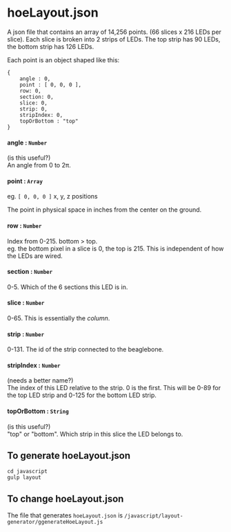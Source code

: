 
# hoeLayout.json
A json file that contains an array of 14,256 points.  (66 slices x 216 LEDs per slice). Each slice is broken into 2 strips of LEDs.  The top strip has 90 LEDs, the bottom strip has 126 LEDs.

Each point is an object shaped like this:
```
{
	angle : 0,
	point : [ 0, 0, 0 ],
	row: 0,
	section: 0,
	slice: 0,
	strip: 0,
	stripIndex: 0,
	topOrBottom : "top"
}
```

#### angle : `Number`
(is this useful?)  
An angle from 0 to 2π.

#### point : `Array`
eg. `[ 0, 0, 0 ]`
x, y, z positions

The point in physical space in inches from the center on the ground.

#### row : `Number`
Index from 0-215. bottom > top.  
eg. the bottom pixel in a slice is 0, the top is 215.  This is independent of how the LEDs are wired.

#### section : `Number`
0-5.  Which of the 6 sections this LED is in.

#### slice : `Number`
0-65.  This is essentially the _column_.

#### strip : `Number`
0-131. The id of the strip connected to the beaglebone.

#### stripIndex : `Number`
(needs a better name?)  
The index of this LED relative to the strip.  0 is the first.
This will be 0-89 for the top LED strip and 0-125 for the bottom LED strip.

#### topOrBottom : `String`
(is this useful?)  
"top" or "bottom".  Which strip in this slice the LED belongs to.


## To generate hoeLayout.json
```
cd javascript
gulp layout
```

## To change hoeLayout.json
The file that generates `hoeLayout.json` is `/javascript/layout-generator/ggenerateHoeLayout.js`

